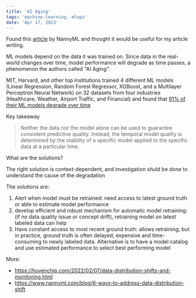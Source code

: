 ```yaml
---
title: 'AI Aging'
tags: 'machine-learning, mlops'
date: 'Apr 17, 2023'
---
```


Found this [article](https://www.nannyml.com/blog/91-of-ml-perfomance-degrade-in-time) by NannyML and thought it would be useful for my article writing.

ML models depend on the data it was trained on. Since data in the real-world changes over time, model performance will degrade as time passes, a phenomenon the authors called "AI Aging".

MIT, Harvard, and other top institutions trained 4 different ML models (Linear Regression, Random Forest Regressor, XGBoost, and a Multilayer Perceptron Neural Network) on 32 datasets from four industries (Healthcare, Weather, Airport Traffic, and Financial) and found that [91% of their ML models degrade over time](https://www.nature.com/articles/s41598-022-15245-z)

Key takeaway

> Neither the data nor the model alone can be used to guarantee consistent predictive quality. Instead, the temporal model quality is determined by the stability of a specific model applied to the specific data at a particular time.

What are the solutions?

The right solution is context-dependent, and investigation shuld be done to understand the cause of the degradation

The solutions are:

1. Alert when model must be retrained: need access to latest ground truth or able to estimate model performance
2. develop efficient and robust mechanism for automatic model retraining: (if no data quality issue or concept drift), retraining model on latest labeled data can help
3. Have constant access to most recent ground truth: allows retraining, but in practice, ground truth is often delayed, expensive and time-consuming to newly labeled data. Alternative is to have a model catalog and use estimated performance to select best performing model

More:

- https://huyenchip.com/2022/02/07/data-distribution-shifts-and-monitoring.html
- https://www.nannyml.com/blog/6-ways-to-address-data-distribution-shift
